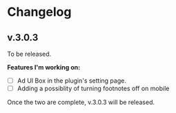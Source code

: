 # Changelog

## v.3.0.3 

To be released.

**Features I'm working on:**

- [ ] Ad UI Box in the plugin's setting page.
- [ ] Adding a possiblity of turning footnotes off on mobile

Once the two are complete, v.3.0.3 will be released.

